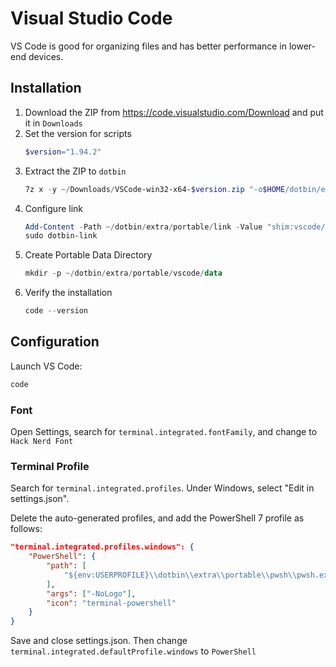 # Visual Studio Code
VS Code is good for organizing files and has better performance in lower-end devices.

## Installation
1. Download the ZIP from https://code.visualstudio.com/Download and put it in `Downloads`
2. Set the version for scripts
    ```powershell
    $version="1.94.2"
    ```
3. Extract the ZIP to `dotbin`
    ```powershell
    7z x -y ~/Downloads/VSCode-win32-x64-$version.zip "-o$HOME/dotbin/extra/portable/vscode"
    ```
4. Configure link
    ```powershell
    Add-Content -Path ~/dotbin/extra/portable/link -Value "shim:vscode/bin/code.cmd"
    sudo dotbin-link
    ```
5. Create Portable Data Directory
    ```powershell
    mkdir -p ~/dotbin/extra/portable/vscode/data 
    ```
5. Verify the installation
    ```powershell
    code --version
    ```

## Configuration
Launch VS Code:
```powershell
code
```

### Font
Open Settings, search for `terminal.integrated.fontFamily`, and change to `Hack Nerd Font`

### Terminal Profile
Search for `terminal.integrated.profiles`. Under Windows, select "Edit in settings.json".

Delete the auto-generated profiles, and add the PowerShell 7 profile as follows:
```json
"terminal.integrated.profiles.windows": {
    "PowerShell": {
        "path": [
            "${env:USERPROFILE}\\dotbin\\extra\\portable\\pwsh\\pwsh.exe",
        ],
        "args": ["-NoLogo"],
        "icon": "terminal-powershell"
    }
}
```

Save and close settings.json. Then change `terminal.integrated.defaultProfile.windows` to `PowerShell`